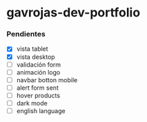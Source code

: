 # gavrojas-dev-portfolio
### Pendientes
- [X] vista tablet 
- [X] vista desktop
- [ ] validación form
- [ ] animación logo
- [ ] navbar botton mobile
- [ ] alert form sent
- [ ] hover products
- [ ] dark mode
- [ ] english language 